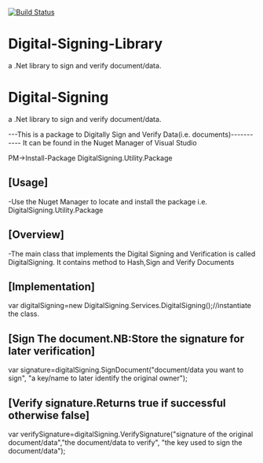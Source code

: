 [![Build Status](https://dev.azure.com/geoftums/Digital%20Signing/_apis/build/status/geoftums.Digital-Signing-Library)](https://dev.azure.com/geoftums/Digital%20Signing/_build/latest?definitionId=9)

# Digital-Signing-Library
a .Net library to sign and verify document/data.

# Digital-Signing
a .Net library to sign and verify document/data.

---This is a package to  Digitally Sign and Verify Data(i.e. documents)-----------
It can be found in the Nuget Manager of Visual Studio

PM->Install-Package DigitalSigning.Utility.Package 

[Usage]
-------
-Use the Nuget Manager to locate and install the package i.e.
 DigitalSigning.Utility.Package

[Overview]
----------
-The main class that implements the Digital Signing and Verification is called DigitalSigning.
 It contains method to Hash,Sign and Verify Documents

[Implementation]
----------------
var digitalSigning=new DigitalSigning.Services.DigitalSigning();//instantiate the class.

[Sign The document.NB:Store the signature for later verification]
------------------------------------------------------------------
var signature=digitalSigning.SignDocument("document/data you want to sign", "a key/name to later identify the original owner");

[Verify signature.Returns true if successful otherwise false]
-------------------------------------------------------------
var verifySignature=digitalSigning.VerifySignature("signature of the original document/data","the document/data to verify", "the key used to sign the document/data");
